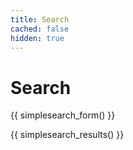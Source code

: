 ```yaml
---
title: Search
cached: false
hidden: true
---
```


<h1>Search</h1>

{{ simplesearch_form() }}

{{ simplesearch_results() }}

